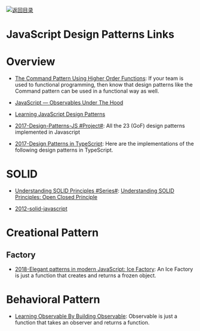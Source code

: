 [![返回目录](https://parg.co/UGo)](https://github.com/wxyyxc1992/Awesome-Links)

# JavaScript Design Patterns Links

# Overview

* [The Command Pattern Using Higher Order Functions](https://parg.co/U82): If your team is used to functional programming, then know that design patterns like the Command pattern can be used in a functional way as well.

- [JavaScript — Observables Under The Hood](https://netbasal.com/javascript-observables-under-the-hood-2423f760584#.ihd02lckm)

- [Learning JavaScript Design Patterns](https://addyosmani.com/resources/essentialjsdesignpatterns/book/#revealingmodulepatternjavascript)

- [2017-Design-Patterns-JS #Project#](https://github.com/fbeline/Design-Patterns-JS/): All the 23 (GoF) design patterns implemented in Javascript

- [2017-Design Patterns in TypeScript](https://parg.co/Ui8): Here are the implementations of the following design patterns in TypeScript.

# SOLID

* [Understanding SOLID Principles #Series#](https://parg.co/U6m): [Understanding SOLID Principles: Open Closed Principle](https://parg.co/U6m)

- [2012-solid-javascript](http://aspiringcraftsman.com/2012/01/22/solid-javascript-the-dependency-inversion-principle/)

# Creational Pattern

## Factory

- [2018-Elegant patterns in modern JavaScript: Ice Factory](https://medium.freecodecamp.org/elegant-patterns-in-modern-javascript-ice-factory-4161859a0eee): An Ice Factory is just a function that creates and returns a frozen object. 

# Behavioral Pattern

- [Learning Observable By Building Observable](https://medium.com/@benlesh/learning-observable-by-building-observable-d5da57405d87): Observable is just a function that takes an observer and returns a function.
